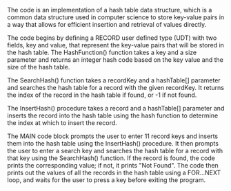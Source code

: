 The code is an implementation of a hash table data structure, which is a common data structure used in computer science to store key-value pairs in a way that allows for efficient insertion and retrieval of values directly.

The code begins by defining a RECORD user defined type (UDT) with two fields, key and value, that represent the key-value pairs that will be stored in the hash table. The HashFunction() function takes a key and a size parameter and returns an integer hash code based on the key value and the size of the hash table. 

The SearchHash() function takes a recordKey and a hashTable[] parameter and searches the hash table for a record with the given recordKey. It returns the index of the record in the hash table if found, or -1 if not found. 

The InsertHash() procedure takes a record and a hashTable[] parameter and inserts the record into the hash table using the hash function to determine the index at which to insert the record.

The MAIN code block prompts the user to enter 11 record keys and inserts them into the hash table using the InsertHash() procedure. It then prompts the user to enter a search key and searches the hash table for a record with that key using the SearchHash() function. If the record is found, the code prints the corresponding value; if not, it prints "Not Found". The code then prints out the values of all the records in the hash table using a FOR...NEXT loop, and waits for the user to press a key before exiting the program.